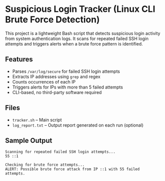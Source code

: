 # Suspicious Login Tracker (Linux CLI Brute Force Detection)

This project is a lightweight Bash script that detects suspicious login activity from system authentication logs. It scans for repeated failed SSH login attempts and triggers alerts when a brute force pattern is identified.

## Features

- Parses `/var/log/secure` for failed SSH login attempts
- Extracts IP addresses using `grep` and regex
- Counts occurrences of each IP
- Triggers alerts for IPs with more than 5 failed attempts
- CLI-based, no third-party software required

## Files

- `tracker.sh` – Main script
- `log_report.txt` – Output report generated on each run (optional)

## Sample Output

```
Scanning for repeated failed SSH login attempts...
55 ::1

Checking for brute force attempts...
ALERT: Possible brute force attack from IP ::1 with 55 failed attempts.
```
